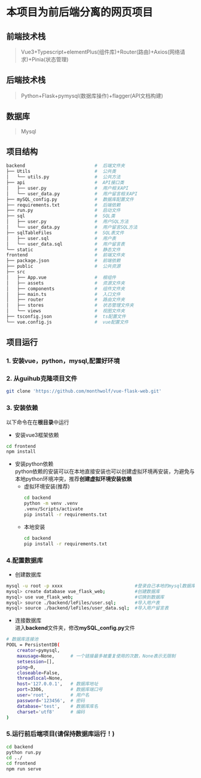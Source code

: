 # 本项目为前后端分离的网页项目
## 前端技术栈
>  Vue3+Typescript+elementPlus(组件库)+Router(路由)+Axios(网络请求)+Pinia(状态管理)

## 后端技术栈
> Python+Flask+pymysql(数据库操作)+flagger(API文档构建)

## 数据库
> Mysql  

## 项目结构
```bash
backend                          #  后端文件夹
├── Utils                        #  公共类
│   └── utils.py                 #  公共方法
├── api                          #  API接口类
│   ├── user.py                  #  用户相关API
│   └── user_data.py             #  用户留言相关API
├── mySQL_config.py              #  数据库配置文件
├── requirements.txt             #  后端依赖
├── run.py                       #  启动文件
├── sql                          #  SQL类
│   ├── user.py                  #  用户SQL方法
│   └── user_data.py             #  用户留言SQL方法
├── sqlTableFiles                #  SQL表文件
│   ├── user.sql                 #  用户表
│   └── user_data.sql            #  用户留言表
└── static                       #  静态文件
frontend                         #  前端文件夹
├── package.json                 #  前端依赖
├── public                       #  公共资源
├── src                            
│   ├── App.vue                  #  根组件
│   ├── assets                   #  资源文件夹
│   ├── components               #  组件文件夹
│   ├── main.ts                  #  入口文件
│   ├── router                   #  路由文件夹
│   ├── stores                   #  状态管理文件夹
│   └── views                    #  视图文件夹
├── tsconfig.json                #  ts配置文件
└── vue.config.js                #  vue配置文件
```
## 项目运行
### 1. 安装**vue，python，mysql**,配置好环境
### 2. 从guihub克隆项目文件
```bash
git clone 'https://github.com/monthwolf/vue-flask-web.git' 
```
### 3. 安装依赖
以下命令在在**根目录**中运行
- 安装vue3框架依赖  
```bash
cd frontend
npm install
```
- 安装python依赖  
python依赖的安装可以在本地直接安装也可以创建虚拟环境再安装，为避免与本地python环境冲突，推荐**创建虚拟环境安装依赖**   
  - 虚拟环境安装(推荐)
    ```bash
    cd backend
    python -m venv .venv
    .venv/Scripts/activate
    pip install -r requirements.txt
    ```  
  - 本地安装
    ```bash
    cd backend
    pip install -r requirements.txt
    ```

### 4.配置数据库
- 创建数据库
```bash
mysql -u root -p xxxx                           #登录自己本地的mysql数据库
mysql> create database vue_flask_web;           #创建数据库
mysql> use vue_flask_web;                       #切换到数据库
mysql> source ./backend/leFiles/user.sql;       #导入用户表
mysql> source ./backend/leFiles/user_data.sql;  #导入用户留言表
```
- 连接数据库  
进入**backend**文件夹，修改**mySQL_config.py**文件
```bash
# 数据库连接池
POOL = PersistentDB(
    creator=pymysql,    
    maxusage=None,      # 一个链接最多被重复使用的次数，None表示无限制
    setsession=[],      
    ping=0,             
    closeable=False,    
    threadlocal=None,   
    host='127.0.0.1',   # 数据库地址
    port=3306,          # 数据库端口号
    user='root',        # 用户名
    password='123456',  # 密码
    database='test',    # 数据库库名
    charset='utf8'      # 编码
)


```

### 5.运行前后端项目(请保持数据库运行！)
```bash
cd backend
python run.py
cd ../
cd frontend
npm run serve
```